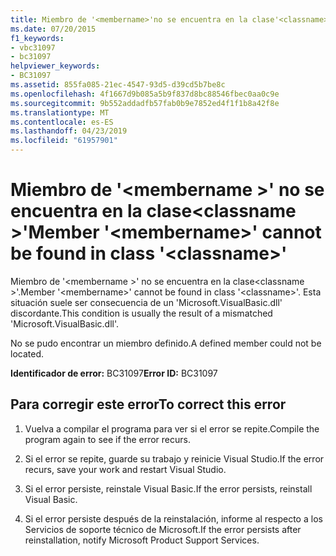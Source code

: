 ```yaml
---
title: Miembro de '<membername>'no se encuentra en la clase'<classname>'
ms.date: 07/20/2015
f1_keywords:
- vbc31097
- bc31097
helpviewer_keywords:
- BC31097
ms.assetid: 855fa085-21ec-4547-93d5-d39cd5b7be8c
ms.openlocfilehash: 4f1667d9b085a5b9f837d8bc88546fbec0aa0c9e
ms.sourcegitcommit: 9b552addadfb57fab0b9e7852ed4f1f1b8a42f8e
ms.translationtype: MT
ms.contentlocale: es-ES
ms.lasthandoff: 04/23/2019
ms.locfileid: "61957901"
---
```

# <a name="member-membername-cannot-be-found-in-class-classname"></a><span data-ttu-id="05e71-102">Miembro de '\<membername >' no se encuentra en la clase\<classname >'</span><span class="sxs-lookup"><span data-stu-id="05e71-102">Member '\<membername>' cannot be found in class '\<classname>'</span></span>
<span data-ttu-id="05e71-103">Miembro de '\<membername >' no se encuentra en la clase\<classname >'.</span><span class="sxs-lookup"><span data-stu-id="05e71-103">Member '\<membername>' cannot be found in class '\<classname>'.</span></span> <span data-ttu-id="05e71-104">Esta situación suele ser consecuencia de un 'Microsoft.VisualBasic.dll' discordante.</span><span class="sxs-lookup"><span data-stu-id="05e71-104">This condition is usually the result of a mismatched 'Microsoft.VisualBasic.dll'.</span></span>  
  
 <span data-ttu-id="05e71-105">No se pudo encontrar un miembro definido.</span><span class="sxs-lookup"><span data-stu-id="05e71-105">A defined member could not be located.</span></span>  
  
 <span data-ttu-id="05e71-106">**Identificador de error:** BC31097</span><span class="sxs-lookup"><span data-stu-id="05e71-106">**Error ID:** BC31097</span></span>  
  
## <a name="to-correct-this-error"></a><span data-ttu-id="05e71-107">Para corregir este error</span><span class="sxs-lookup"><span data-stu-id="05e71-107">To correct this error</span></span>  
  
1. <span data-ttu-id="05e71-108">Vuelva a compilar el programa para ver si el error se repite.</span><span class="sxs-lookup"><span data-stu-id="05e71-108">Compile the program again to see if the error recurs.</span></span>  
  
2. <span data-ttu-id="05e71-109">Si el error se repite, guarde su trabajo y reinicie Visual Studio.</span><span class="sxs-lookup"><span data-stu-id="05e71-109">If the error recurs, save your work and restart Visual Studio.</span></span>  
  
3. <span data-ttu-id="05e71-110">Si el error persiste, reinstale Visual Basic.</span><span class="sxs-lookup"><span data-stu-id="05e71-110">If the error persists, reinstall Visual Basic.</span></span>  
  
4. <span data-ttu-id="05e71-111">Si el error persiste después de la reinstalación, informe al respecto a los Servicios de soporte técnico de Microsoft.</span><span class="sxs-lookup"><span data-stu-id="05e71-111">If the error persists after reinstallation, notify Microsoft Product Support Services.</span></span>  
